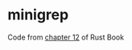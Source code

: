 # minigrep

Code from [chapter 12](https://doc.rust-lang.org/book/ch12-00-an-io-project.html) of Rust Book
